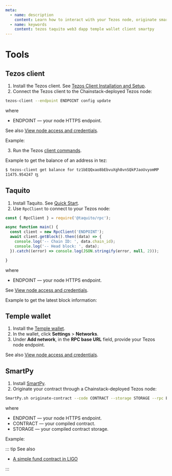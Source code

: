 ```yaml
---
meta:
  - name: description
    content: Learn how to interact with your Tezos node, originate smart contracts through your node, and develop dapps.
  - name: keywords
    content: tezos taquito web3 dapp temple wallet client smartpy
---
```


# Tools

## Tezos client

1. Install the Tezos client. See [Tezos Client Installation and Setup](https://assets.tqtezos.com/docs/setup/1-tezos-client/).
2. Connect the Tezos client to the Chainstack-deployed Tezos node:

``` sh
tezos-client --endpoint ENDPOINT config update
```

where

* ENDPOINT — your node HTTPS endpoint.

See also [View node access and credentials](/platform/view-node-access-and-credentials).

Example:

<CodeSwitcher :languages="{kp:'Key-protected',pp:'Password-protected'}">
<template v-slot:kp>

``` sh
tezos-client --endpoint https://nd-123-456-789.p2pify.com/3c6e0b8a9c15224a8228b9a98ca1531d config update
```

</template>
<template v-slot:pp>

``` sh
tezos-client --endpoint https://user-name:pass-word-pass-word-pass-word@nd-123-456-789.p2pify.com config update
```

</template>
</CodeSwitcher>

3. Run the Tezos [client commands](https://tezos.gitlab.io/shell/cli-commands.html).

Example to get the balance of an address in tez:

``` sh
$ tezos-client get balance for tz1bEQQxao8bEbvuXgh8vnSQkPJaoUvyomMP
11475.954247 ꜩ
```

## Taquito

1. Install Taquito. See [Quick Start](https://tezostaquito.io/docs/quick_start).
1. Use `RpcClient` to connect to your Tezos node:

``` js
const { RpcClient } = require('@taquito/rpc');

async function main() {
  const client = new RpcClient('ENDPOINT');
  await client.getBlock().then((data) => {
    console.log('-- Chain ID: ', data.chain_id);
    console.log('-- Head block: ', data);
  }).catch((error) => console.log(JSON.stringify(error, null, 2)));

}
```

where

* ENDPOINT — your node HTTPS endpoint.

See [View node access and credentials](/platform/view-node-access-and-credentials).

Example to get the latest block information:

<CodeSwitcher :languages="{kp:'Key-protected',pp:'Password-protected'}">
<template v-slot:kp>

``` js
const { RpcClient } = require('@taquito/rpc');

async function main() {
  const client = new RpcClient('https://nd-123-456-789.p2pify.com/3c6e0b8a9c15224a8228b9a98ca1531d');
  await client.getBlock().then((data) => {
    console.log('-- Chain ID: ', data.chain_id);
    console.log('-- Head block: ', data);
  }).catch((error) => console.log(JSON.stringify(error, null, 2)));

}
```

</template>
<template v-slot:pp>

``` js
const { RpcClient } = require('@taquito/rpc');

async function main() {
  const client = new RpcClient('https://user-name:pass-word-pass-word-pass-word@nd-123-456-789.p2pify.com');
  await client.getBlock().then((data) => {
    console.log('-- Chain ID: ', data.chain_id);
    console.log('-- Head block: ', data);
  }).catch((error) => console.log(JSON.stringify(error, null, 2)));

}
```

</template>
</CodeSwitcher>

## Temple wallet

1. Install the [Temple wallet](https://templewallet.com/).
1. In the wallet, click **Settings** > **Networks**.
1. Under **Add network**, in the **RPC base URL** field, provide your Tezos node endpoint.

See also [View node access and credentials](/platform/view-node-access-and-credentials).

## SmartPy

1. Install [SmartPy](https://smartpy.io).
1. Originate your contract through a Chainstack-deployed Tezos node:

``` sh
SmartPy.sh originate-contract --code CONTRACT --storage STORAGE --rpc ENDPOINT
```

where

* ENDPOINT — your node HTTPS endpoint.
* CONTRACT — your compiled contract.
* STORAGE — your compiled contract storage.

Example:

<CodeSwitcher :languages="{kp:'Key-protected',pp:'Password-protected'}">
<template v-slot:kp>

``` sh
SmartPy.sh originate-contract --code contract.tz --storage storage.tz --rpc https://nd-123-456-789.p2pify.com/3c6e0b8a9c15224a8228b9a98ca1531
```

</template>
<template v-slot:pp>

``` js
SmartPy.sh originate-contract --code contract.tz --storage storage.tz --rpc https://user-name:pass-word-pass-word-pass-word@nd-123-456-789.p2pify.com
```

</template>
</CodeSwitcher>

::: tip See also

* [A simple fund contract in LIGO](/tutorials/tezos/simple-fund-contract-in-ligo)

:::
